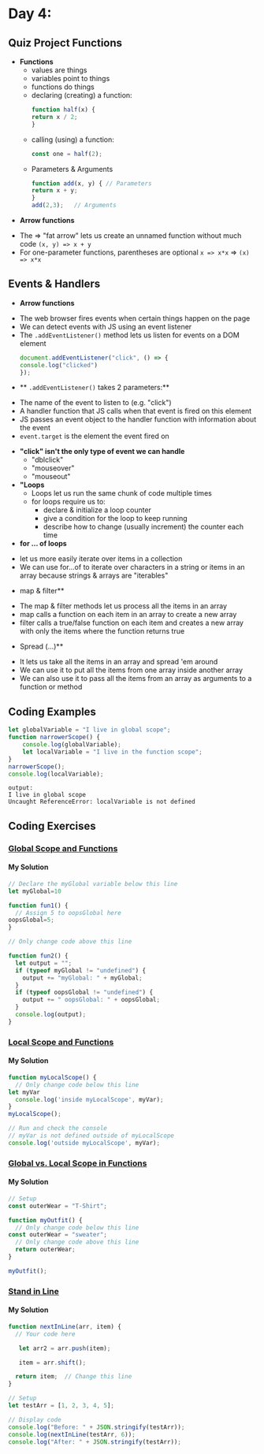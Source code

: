 
# Day 4: 
## Quiz Project Functions
* **Functions**
  - values are things
  - variables point to things
  - functions do things
  - declaring (creating) a function:
    ```javascript
    function half(x) {
    return x / 2;
    }
    ```
  - calling (using) a function:
    ```javascript
    const one = half(2);
    ```
  - Parameters & Arguments
    ```javascript
    function add(x, y) { // Parameters
    return x + y;
    }
    add(2,3);   // Arguments
    ```
 * **Arrow functions**
  - The => "fat arrow" lets us create an unnamed function without much code `(x, y) => x + y`
  - For one-parameter functions, parentheses are optional `x => x*x` => `(x) => x*x`
  
## Events & Handlers
 * **Arrow functions**
  - The web browser fires events when certain things happen on the page
  - We can detect events with JS using an event listener
  - The ` .addEventListener() ` method lets us listen for events on a DOM element
    ```javascript
    document.addEventListener("click", () => {
    console.log("clicked")
    });
    ```
 * ** `.addEventListener()` takes 2 parameters:**
  - The name of the event to listen to (e.g. "click")
  - A handler function that JS calls when that event is fired on this element
  - JS passes an event object to the handler function with information about the event
  - `event.target` is the element the event fired on
* **"click" isn't the only type of event we can handle**
  - "dblclick"
  - "mouseover"
  - "mouseout"
* **"Loops**
  - Loops let us run the same chunk of code multiple times
  - for loops require us to:
     - declare & initialize a loop counter
     - give a condition for the loop to keep running
     - describe how to change (usually increment) the counter each time
 * **for ... of loops**
  - let us more easily iterate over items in a collection
  - We can use for...of to iterate over characters in a string or items in an array because strings & arrays are "iterables"
 * map & filter**
  - The map & filter methods  let us process all the items in an array
  - map calls a function on each item in an array to create a new array
  - filter calls a true/false function on each item and creates a new array with only the items where the function returns true
 * Spread (...)**
  - It lets us take all the items in an array and spread 'em around
  - We can use it to put all the items from one array inside another array
  - We can also use it to pass all the items from an array as arguments to a function or method



## Coding Examples

```javascript
let globalVariable = "I live in global scope"; 
function narrowerScope() {
    console.log(globalVariable);
    let localVariable = "I live in the function scope";
}
narrowerScope();
console.log(localVariable);
```
```
output:
I live in global scope
Uncaught ReferenceError: localVariable is not defined
```



## Coding Exercises

### [Global Scope and Functions](https://www.freecodecamp.org/learn/javascript-algorithms-and-data-structures/basic-javascript/global-scope-and-functions)

#### My Solution


```javascript
// Declare the myGlobal variable below this line
let myGlobal=10

function fun1() {
  // Assign 5 to oopsGlobal here
oopsGlobal=5;
}

// Only change code above this line

function fun2() {
  let output = "";
  if (typeof myGlobal != "undefined") {
    output += "myGlobal: " + myGlobal;
  }
  if (typeof oopsGlobal != "undefined") {
    output += " oopsGlobal: " + oopsGlobal;
  }
  console.log(output);
}

```

### [Local Scope and Functions](https://www.freecodecamp.org/learn/javascript-algorithms-and-data-structures/basic-javascript/local-scope-and-functions)

#### My Solution


```javascript
function myLocalScope() {
  // Only change code below this line
let myVar
  console.log('inside myLocalScope', myVar);
}
myLocalScope();

// Run and check the console
// myVar is not defined outside of myLocalScope
console.log('outside myLocalScope', myVar);

```

### [Global vs. Local Scope in Functions](https://www.freecodecamp.org/learn/javascript-algorithms-and-data-structures/basic-javascript/global-vs--local-scope-in-functions)
#### My Solution


```javascript
// Setup
const outerWear = "T-Shirt";

function myOutfit() {
  // Only change code below this line
const outerWear = "sweater";
  // Only change code above this line
  return outerWear;
}

myOutfit();
```

### [Stand in Line](https://www.freecodecamp.org/learn/javascript-algorithms-and-data-structures/basic-javascript/stand-in-line)
#### My Solution


```javascript
function nextInLine(arr, item) {
  // Your code here

   let arr2 = arr.push(item);

   item = arr.shift();

  return item;  // Change this line
}

// Setup
let testArr = [1, 2, 3, 4, 5];

// Display code
console.log("Before: " + JSON.stringify(testArr));
console.log(nextInLine(testArr, 6));
console.log("After: " + JSON.stringify(testArr));

```

